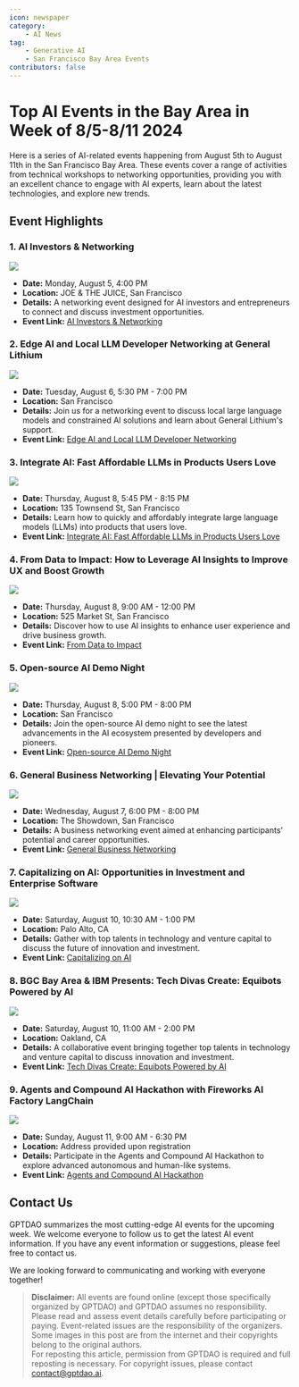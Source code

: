 ```yaml
---
icon: newspaper
category:
    - AI News
tag:
    - Generative AI
    - San Francisco Bay Area Events
contributors: false
---
```


# Top AI Events in the Bay Area in Week of 8/5-8/11 2024

Here is a series of AI-related events happening from August 5th to August 11th in the San Francisco Bay Area. These events cover a range of activities from technical workshops to networking opportunities, providing you with an excellent chance to engage with AI experts, learn about the latest technologies, and explore new trends.

## Event Highlights

### 1. AI Investors & Networking

![](https://img.evbuc.com/https%3A%2F%2Fcdn.evbuc.com%2Fimages%2F801280229%2F9806819543%2F1%2Foriginal.20240703-193434?w=940&auto=format%2Ccompress&q=75&sharp=10&rect=0%2C43%2C1386%2C693&s=567f658ae662caf7240926a585aef2a7)

- **Date:** Monday, August 5, 4:00 PM
- **Location:** JOE & THE JUICE, San Francisco
- **Details:** A networking event designed for AI investors and entrepreneurs to connect and discuss investment opportunities.
- **Event Link:** [AI Investors & Networking](https://www.eventbrite.com/e/ai-investors-networking-tickets-940618775077)

### 2. Edge AI and Local LLM Developer Networking at General Lithium

![](https://images.lumacdn.com/cdn-cgi/image/format=auto,fit=cover,dpr=2,background=white,quality=75,width=400,height=400/event-covers/x9/d5312103-e2e9-4ce1-bd04-e26aed389c02)

- **Date:** Tuesday, August 6, 5:30 PM - 7:00 PM
- **Location:** San Francisco
- **Details:** Join us for a networking event to discuss local large language models and constrained AI solutions and learn about General Lithium's support.
- **Event Link:** [Edge AI and Local LLM Developer Networking](https://lu.ma/d53u26ow)

### 3. Integrate AI: Fast Affordable LLMs in Products Users Love

![](https://secure.meetupstatic.com/photos/event/a/0/2/b/600_522641003.webp?w=750)

- **Date:** Thursday, August 8, 5:45 PM - 8:15 PM
- **Location:** 135 Townsend St, San Francisco
- **Details:** Learn how to quickly and affordably integrate large language models (LLMs) into products that users love.
- **Event Link:** [Integrate AI: Fast Affordable LLMs in Products Users Love](https://www.meetup.com/silicon-valley-project-ai/events/301701019/)

### 4. From Data to Impact: How to Leverage AI Insights to Improve UX and Boost Growth

![](https://images.lumacdn.com/cdn-cgi/image/format=auto,fit=cover,dpr=2,background=white,quality=75,width=400,height=400/event-covers/oi/e16008ad-d4f9-4544-8dda-8571e8f3b3bf)

- **Date:** Thursday, August 8, 9:00 AM - 12:00 PM
- **Location:** 525 Market St, San Francisco
- **Details:** Discover how to use AI insights to enhance user experience and drive business growth.
- **Event Link:** [From Data to Impact](https://lu.ma/ola1ht62)

### 5. Open-source AI Demo Night

![](https://images.lumacdn.com/cdn-cgi/image/format=auto,fit=cover,dpr=2,background=white,quality=75,width=400,height=400/event-covers/0p/6489ca52-4b73-4f35-aab1-fac6e868b64f)

- **Date:** Thursday, August 8, 5:00 PM - 8:00 PM
- **Location:** San Francisco
- **Details:** Join the open-source AI demo night to see the latest advancements in the AI ecosystem presented by developers and pioneers.
- **Event Link:** [Open-source AI Demo Night](https://lu.ma/oss-ai)

### 6. General Business Networking | Elevating Your Potential

![](https://img.evbuc.com/https%3A%2F%2Fcdn.evbuc.com%2Fimages%2F811117349%2F1764357700343%2F1%2Foriginal.20240719-203611?w=940&auto=format%2Ccompress&q=75&sharp=10&rect=0%2C120%2C1920%2C960&s=38bb10b058ab19c5886ad26d0c21a869)

- **Date:** Wednesday, August 7, 6:00 PM - 8:00 PM
- **Location:** The Showdown, San Francisco
- **Details:** A business networking event aimed at enhancing participants' potential and career opportunities.
- **Event Link:** [General Business Networking](https://www.eventbrite.com/e/general-business-networking-elevating-your-potential-sf-tickets-942438668427)

### 7. Capitalizing on AI: Opportunities in Investment and Enterprise Software

![](https://images.lumacdn.com/cdn-cgi/image/format=auto,fit=cover,dpr=2,background=white,quality=75,width=280,height=280/event-covers/2a/35eff252-f785-4736-8660-41a7273101f3)

- **Date:** Saturday, August 10, 10:30 AM - 1:00 PM
- **Location:** Palo Alto, CA
- **Details:** Gather with top talents in technology and venture capital to discuss the future of innovation and investment.
- **Event Link:** [Capitalizing on AI](https://lu.ma/kjua75ij)

### 8. BGC Bay Area & IBM Presents: Tech Divas Create: Equibots Powered by AI

![](https://img.evbuc.com/https%3A%2F%2Fcdn.evbuc.com%2Fimages%2F793462239%2F2183525125893%2F1%2Foriginal.20240620-190407?w=940&auto=format%2Ccompress&q=75&sharp=10&rect=0%2C29%2C2492%2C1246&s=77b8f1f13409e3cc2bfd4250febf28de)

- **Date:** Saturday, August 10, 11:00 AM - 2:00 PM
- **Location:** Oakland, CA
- **Details:** A collaborative event bringing together top talents in technology and venture capital to discuss innovation and investment.
- **Event Link:** [Tech Divas Create: Equibots Powered by AI](https://www.eventbrite.com/e/bgc-bay-area-ibm-presents-tech-divas-create-equibots-powered-by-ai-tickets-936880844827)

### 9. Agents and Compound AI Hackathon with Fireworks AI Factory LangChain

![](https://images.lumacdn.com/cdn-cgi/image/format=auto,fit=cover,dpr=2,background=white,quality=75,width=280,height=280/event-covers/dk/2809f1f3-4279-4a2b-995b-6e3331e27493)

- **Date:** Sunday, August 11, 9:00 AM - 6:30 PM
- **Location:** Address provided upon registration
- **Details:** Participate in the Agents and Compound AI Hackathon to explore advanced autonomous and human-like systems.
- **Event Link:** [Agents and Compound AI Hackathon](https://lu.ma/kwp4mkr3)

## Contact Us

GPTDAO summarizes the most cutting-edge AI events for the upcoming week. We welcome everyone to follow us to get the latest AI event information. If you have any event information or suggestions, please feel free to contact us.
 
We are looking forward to communicating and working with everyone together!

>**Disclaimer:** All events are found online (except those specifically organized by GPTDAO) and GPTDAO assumes no responsibility. Please read and assess event details carefully before participating or paying. Event-related issues are the responsibility of the organizers. Some images in this post are from the internet and their copyrights belong to the original authors.  
For reposting this article, permission from GPTDAO is required and full reposting is necessary. For copyright issues, please contact contact@gptdao.ai.

<Share colorful />
